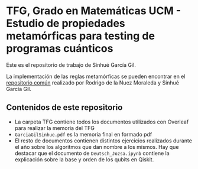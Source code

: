 # TFG, Grado en Matemáticas UCM - Estudio de propiedades metamórficas para testing de programas cuánticos
Este es el repositorio de trabajo de Sinhué García Gil.

La implementación de las reglas metamórficas se pueden encontrar en el [repositorio común](https://github.com/rodelanu/TFG.git) realizado por Rodrigo de la Nuez Moraleda y Sinhué García Gil.

## Contenidos de este repositorio

* La carpeta TFG contiene todos los documentos utilizados con Overleaf para realizar la memoria del TFG
* `GarciaGilSinhue.pdf` es la memoria final en formado pdf
* El resto de documentos contienen distintos ejercicios realizados durante el año sobre los algoritmos que dan nombre a los mismos. Hay que destacar que el documento de `Deutsch_Jozsa.ipynb` contiene la explicación sobre la base y orden de los qubits en Qiskit.
